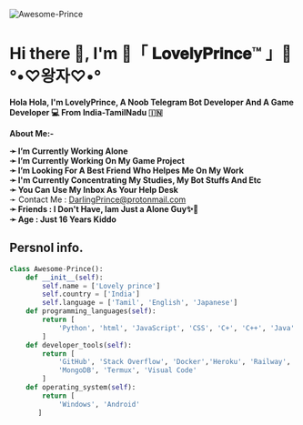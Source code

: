 

![Awesome-Prince](telegra.ph/file/b830574c6bb9b2b05c9ee.gif)
# Hi there 👋, I'm 🖤「 𝐋𝐨𝐯𝐞𝐥𝐲𝐏𝐫𝐢𝐧𝐜𝐞™ 」🖤 °•♡왕자♡•°

<b>Hola Hola, I'm LovelyPrince, A Noob Telegram Bot Developer And A Game Developer 💻 From India-TamilNadu 🇮🇳</b>

 **About Me:-**

**➛ I’m Currently Working Alone**  
**➛ I’m Currently Working On My Game Project**  
**➛ I’m Looking For A Best Friend Who Helpes Me On My Work**      
**➛ I'm Currently Concentrating My Studies, My Bot Stuffs And Etc**        
**➛ You Can Use My Inbox As Your Help Desk**  
  ➛ Contact Me : DarlingPrince@protonmail.com  
**➛ Friends :  I Don't Have, Iam Just a Alone Guy✨🥀**   
**➛ Age : Just 16 Years Kiddo**  


## Persnol info.
```python
class Awesome-Prince():
    def __init__(self):
        self.name = ['Lovely prince']
        self.country = ['India']
        self.language = ['Tamil', 'English', 'Japanese']
    def programming_languages(self):
        return [
            'Python', 'html', 'JavaScript', 'CSS', 'C+', 'C++', 'Java'
        ]
    def developer_tools(self):
        return [
            'GitHub', 'Stack Overflow', 'Docker','Heroku', 'Railway', 'Digital Ocean'
            'MongoDB', 'Termux', 'Visual Code'
        ]
    def operating_system(self):
        return [
            'Windows', 'Android'
       ]
